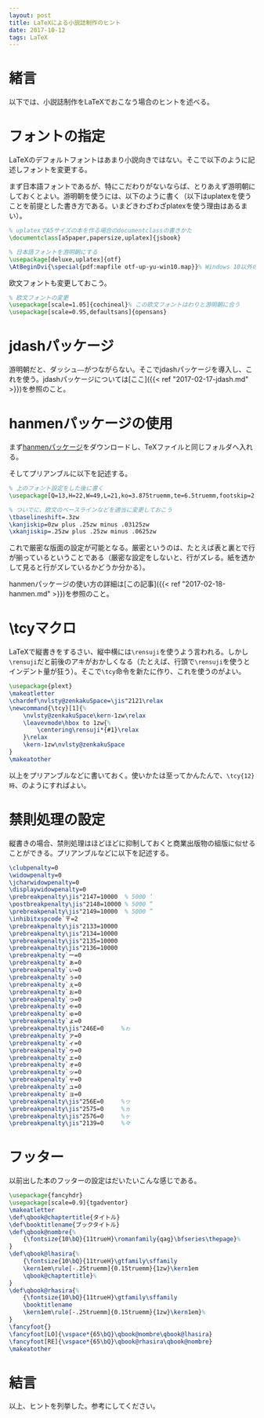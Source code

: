 ```yaml
---
layout: post
title: LaTeXによる小説誌制作のヒント
date: 2017-10-12
tags: LaTeX
---
```


# 緒言
以下では、小説誌制作をLaTeXでおこなう場合のヒントを述べる。

# フォントの指定
LaTeXのデフォルトフォントはあまり小説向きではない。そこで以下のように記述しフォントを変更する。

まず日本語フォントであるが、特にこだわりがないならば、とりあえず游明朝にしておくとよい。游明朝を使うには、以下のように書く（以下はuplatexを使うことを前提とした書き方である。いまどきわざわざplatexを使う理由はあるまい）。

```LaTeX
% uplatexでA5サイズの本を作る場合のdocumentclassの書きかた
\documentclass[a5paper,papersize,uplatex]{jsbook}

% 日本語フォントを游明朝にする
\usepackage[deluxe,uplatex]{otf}
\AtBeginDvi{\special{pdf:mapfile otf-up-yu-win10.map}}% Windows 10以外の場合は適宜変更せよ
```

欧文フォントも変更しておこう。

```LaTeX
% 欧文フォントの変更
\usepackage[scale=1.05]{cochineal}% この欧文フォントはわりと游明朝に合う
\usepackage[scale=0.95,defaultsans]{opensans}
```

# jdashパッケージ
游明朝だと、ダッシュ`――`がつながらない。そこでjdashパッケージを導入し、これを使う。jdashパッケージについては[ここ]({{< ref "2017-02-17-jdash.md" >}})を参照のこと。

# hanmenパッケージの使用
まず[hanmenパッケージ](https://gist.github.com/qdaibungei/5f6986fa99fc9a7d86122a7a9417d64e)をダウンロードし、TeXファイルと同じフォルダへ入れる。

そしてプリアンブルに以下を記述する。

```LaTeX
% 上のフォント設定をした後に書く
\usepackage[Q=13,H=22,W=49,L=21,ko=3.875truemm,te=6.5truemm,footskip=2.47truemm,tate]{hanmen}

% ついでに、欧文のベースラインなどを適当に変更しておこう
\tbaselineshift=.3zw
\kanjiskip=0zw plus .25zw minus .03125zw
\xkanjiskip=.25zw plus .25zw minus .0625zw
```

これで厳密な版面の設定が可能となる。厳密というのは、たとえば表と裏とで行が揃っているということである（厳密な設定をしないと、行がズレる。紙を透かして見ると行がズレているかどうか分かる）。

hanmenパッケージの使い方の詳細は[この記事]({{< ref "2017-02-18-hanmen.md" >}})を参照のこと。

# \tcyマクロ
LaTeXで縦書きをするさい、縦中横には`\rensuji`を使うよう言われる。しかし`\rensuji`だと前後のアキがおかしくなる（たとえば、行頭で`\rensuji`を使うとインデント量が狂う）。そこで`\tcy`命令を新たに作り、これを使うのがよい。

```LaTeX
\usepackage{plext}
\makeatletter
\chardef\nvlsty@zenkakuSpace=\jis"2121\relax
\newcommand{\tcy}[1]{%
    \nvlsty@zenkakuSpace\kern-1zw\relax
    \leavevmode\hbox to 1zw{%
        \centering\rensuji*{#1}\relax
    }\relax
    \kern-1zw\nvlsty@zenkakuSpace
}
\makeatother
```

以上をプリアンブルなどに書いておく。使いかたは至ってかんたんで、`\tcy{12}時`、のようにすればよい。

# 禁則処理の設定
縦書きの場合、禁則処理はほどほどに抑制しておくと商業出版物の組版に似せることができる。プリアンブルなどに以下を記述する。

```LaTeX
\clubpenalty=0
\widowpenalty=0
\jcharwidowpenalty=0
\displaywidowpenalty=0
\prebreakpenalty\jis"2147=10000  % 5000 ’
\postbreakpenalty\jis"2148=10000 % 5000 “
\prebreakpenalty\jis"2149=10000  % 5000 ”
\inhibitxspcode`〒=2
\prebreakpenalty\jis"2133=10000
\prebreakpenalty\jis"2134=10000
\prebreakpenalty\jis"2135=10000
\prebreakpenalty\jis"2136=10000
\prebreakpenalty`ー=0
\prebreakpenalty`ぁ=0
\prebreakpenalty`ぃ=0
\prebreakpenalty`ぅ=0
\prebreakpenalty`ぇ=0
\prebreakpenalty`ぉ=0
\prebreakpenalty`っ=0
\prebreakpenalty`ゃ=0
\prebreakpenalty`ゅ=0
\prebreakpenalty`ょ=0
\prebreakpenalty\jis"246E=0     %ゎ
\prebreakpenalty`ァ=0
\prebreakpenalty`ィ=0
\prebreakpenalty`ゥ=0
\prebreakpenalty`ェ=0
\prebreakpenalty`ォ=0
\prebreakpenalty`ッ=0
\prebreakpenalty`ャ=0
\prebreakpenalty`ュ=0
\prebreakpenalty`ョ=0
\prebreakpenalty\jis"256E=0     %ヮ
\prebreakpenalty\jis"2575=0     %ヵ
\prebreakpenalty\jis"2576=0     %ヶ
\prebreakpenalty\jis"2139=0     %々
```

# フッター
以前出した本のフッターの設定はだいたいこんな感じである。

```LaTeX
\usepackage{fancyhdr}
\usepackage[scale=0.9]{tgadventor}
\makeatletter
\def\qbook@chaptertitle{タイトル}
\def\booktitlename{ブックタイトル}
\def\qbook@nombre{%
    {\fontsize{10\bQ}{11trueH}\romanfamily{qag}\bfseries\thepage}%
}
\def\qbook@lhasira{%
    {\fontsize{10\bQ}{11trueH}\gtfamily\sffamily
    \kern1em\rule[-.25truemm]{0.15truemm}{1zw}\kern1em
    \qbook@chaptertitle}%
}
\def\qbook@rhasira{%
    {\fontsize{10\bQ}{11trueH}\gtfamily\sffamily
    \booktitlename
    \kern1em\rule[-.25truemm]{0.15truemm}{1zw}\kern1em}%
}
\fancyfoot{}
\fancyfoot[LO]{\vspace*{65\bQ}\qbook@nombre\qbook@lhasira}
\fancyfoot[RE]{\vspace*{65\bQ}\qbook@rhasira\qbook@nombre}
\makeatother
```

# 結言
以上、ヒントを列挙した。参考にしてください。
